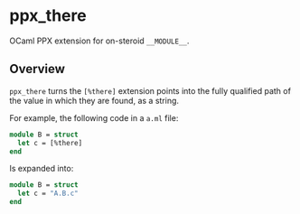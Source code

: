 # ppx_there

OCaml PPX extension for on-steroid `__MODULE__`.

## Overview

`ppx_there` turns the `[%there]` extension points into the fully qualified path of the value in
which they are found, as a string.

For example, the following code in a `a.ml` file:
```ocaml
module B = struct
  let c = [%there]
end
```
Is expanded  into:
```ocaml
module B = struct
  let c = "A.B.c"
end
```
